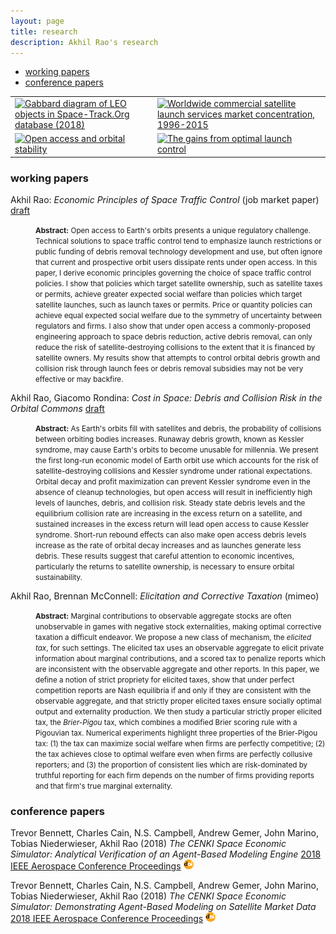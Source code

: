```yaml
---
layout: page
title: research
description: Akhil Rao's research
---
```


<style type="text/css">
<!--
.tab { margin-left: 40px; }
-->
</style>

<div class="navbar">
    <div class="navbar-inner">
        <ul class="nav">
            <li><a href="#working papers">working papers</a></li>
            <li><a href="#conference papers">conference papers</a></li>
        </ul>
    </div>
</div>

<table class="wide">
<tr>
  <td class="left">
    <a href="publpics/leo_gabbard_all.html">
        <img src="../../assets/publpics/leo_gabbard_all.png" alt="Gabbard diagram of LEO objects in Space-Track.Org database (2018)" title="Where are satellites and debris in LEO?"/>
    </a>
  </td>
  <td class="right">
    <a href="publpics/yearly_hhi_leo_gso.html">
        <img src="../../assets/publpics/yearly_hhi_leo_gso.png" alt="Worldwide commercial satellite launch services market concentration, 1996-2015" title="How competitive is the satellite launch industry in the New Space era?"/>
    </a>
  </td>
</tr>
<tr>
  <td class="left">
    <a href="publpics/biffplot3.html">
        <img src="../../assets/publpics/biffplot3.png" alt="Open access and orbital stability" title="When are open-access orbital steady states stable?"/>
    </a>
  </td>
  <td class="right">
    <a href="publpics/value_diff_1.html">
        <img src="../../assets/publpics/value_diff_1.png" alt="The gains from optimal launch control" title="What do society's gains from optimal orbit use look like?"/>
    </a>
  </td>
</tr>
</table>

<!-- <div class="navbar">
  <div class="navbar-inner">
      <ul class="nav">
          <li><a href="morefigs.html">see more figures</a></li>
      </ul>
  </div>
</div> -->


### <a name="working papers"></a>working papers

Akhil Rao: *Economic Principles of Space Traffic Control* (job market paper) [draft](../../assets/working_papers/Economic_Principles_of_Space_Traffic_Control.pdf)

<p class="tab">
	<small>
		<b>Abstract:</b> Open access to Earth's orbits presents a unique regulatory challenge. Technical solutions to space traffic control tend to emphasize launch restrictions or public funding of debris removal technology development and use, but often ignore that current and prospective orbit users dissipate rents under open access. In this paper, I derive economic principles governing the choice of space traffic control policies. I show that policies which target satellite ownership, such as satellite taxes or permits, achieve greater expected social welfare than policies which target satellite launches, such as launch taxes or permits. Price or quantity policies can achieve equal expected social welfare due to the symmetry of uncertainty between regulators and firms. I also show that under open access a commonly-proposed engineering approach to space debris reduction, active debris removal, can only reduce the risk of satellite-destroying collisions to the extent that it is financed by satellite owners. My results show that attempts to control orbital debris growth and collision risk through launch fees or debris removal subsidies may not be very effective or may backfire.
	</small>
</p>

Akhil Rao, Giacomo Rondina: *Cost in Space: Debris and Collision Risk in the Orbital Commons* [draft](../../assets/working_papers/Cost_in_Space.pdf)

<p class="tab">
	<small>
		<b>Abstract:</b> As Earth's orbits fill with satellites and debris, the probability of collisions between orbiting bodies increases. Runaway debris growth, known as Kessler syndrome, may cause Earth's orbits to become unusable for millennia. We present the first long-run economic model of Earth orbit use which accounts for the risk of satellite-destroying collisions and Kessler syndrome under rational expectations. Orbital decay and profit maximization can prevent Kessler syndrome even in the absence of cleanup technologies, but open access will result in inefficiently high levels of launches, debris, and collision risk. Steady state debris levels and the equilibrium collision rate are increasing in the excess return on a satellite, and sustained increases in the excess return will lead open access to cause Kessler syndrome. Short-run rebound effects can also make open access debris levels increase as the rate of orbital decay increases and as launches generate less debris. These results suggest that careful attention to economic incentives, particularly the returns to satellite ownership, is necessary to ensure orbital sustainability.
	</small>
</p>

Akhil Rao, Brennan McConnell: *Elicitation and Corrective Taxation* (mimeo) <!--[draft](../../assets/working_papers/Elicitation_and_Corrective_Taxation.pdf)-->

<p class="tab">
	<small>
		<b>Abstract:</b> Marginal contributions to observable aggregate stocks are often unobservable in games with negative stock externalities, making optimal corrective taxation a difficult endeavor. We propose a new class of mechanism, the <i>elicited tax</i>, for such settings. The elicited tax uses an observable aggregate to elicit private information about marginal contributions, and a scored tax to penalize reports which are inconsistent with the observable aggregate and other reports. In this paper, we define a notion of strict propriety for elicited taxes, show that under perfect competition reports are Nash equilibria if and only if they are consistent with the observable aggregate, and that strictly proper elicited taxes ensure socially optimal output and externality production. We then study a particular strictly proper elicited tax, the <i>Brier-Pigou</i> tax, which combines a modified Brier scoring rule with a Pigouvian tax. Numerical experiments highlight three properties of the Brier-Pigou tax: (1) the tax can maximize social welfare when firms are perfectly competitive; (2) the tax achieves close to optimal welfare even when firms are perfectly collusive reporters; and (3) the proportion of consistent lies which are risk-dominated by truthful reporting for each firm depends on the number of firms providing reports and that firm's true marginal externality.
	</small>
</p>


### <a name="conference papers"></a>conference papers
Trevor Bennett, Charles Cain, N.S. Campbell, Andrew Gemer, John Marino, Tobias Niederwieser, Akhil Rao (2018) *The CENKI Space Economic Simulator: Analytical Verification of an Agent-Based Modeling Engine* [2018 IEEE Aerospace Conference Proceedings](https://ieeexplore.ieee.org/document/8396369/) [![doi](icons16/doi-icon.png)](https://doi.org/10.1109/AERO.2018.8396369)

Trevor Bennett, Charles Cain, N.S. Campbell, Andrew Gemer, John Marino, Tobias Niederwieser, Akhil Rao (2018) *The CENKI Space Economic Simulator: Demonstrating Agent-Based Modeling on Satellite Market Data* [2018 IEEE Aerospace Conference Proceedings](https://ieeexplore.ieee.org/document/8396565/) [![doi](icons16/doi-icon.png)](https://doi.org/10.1109/AERO.2018.8396565)
